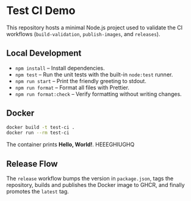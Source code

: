 # Test CI Demo

This repository hosts a minimal Node.js project used to validate the CI workflows (`build-validation`, `publish-images`, and `releases`).

## Local Development

- `npm install` – Install dependencies.
- `npm test` – Run the unit tests with the built-in `node:test` runner.
- `npm run start` – Print the friendly greeting to stdout.
- `npm run format` – Format all files with Prettier.
- `npm run format:check` – Verify formatting without writing changes.

## Docker

```bash
docker build -t test-ci .
docker run --rm test-ci
```

The container prints **Hello, World!**.
HEEEGHIUGHQ

## Release Flow

The `release` workflow bumps the version in `package.json`, tags the repository, builds and publishes the Docker image to GHCR, and finally promotes the `latest` tag.
